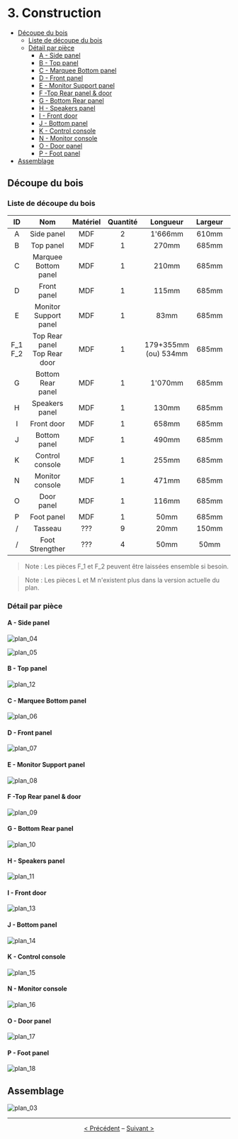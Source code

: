 # 3. Construction
- [Découpe du bois](#d-coupe-du-bois)
  * [Liste de découpe du bois](#liste-de-d-coupe-du-bois)
  * [Détail par pièce](#d-tail-par-pi-ce)
    + [A - Side panel](#a---side-panel)
    + [B - Top panel](#b---top-panel)
    + [C - Marquee Bottom panel](#c---marquee-bottom-panel)
    + [D - Front panel](#d---front-panel)
    + [E - Monitor Support panel](#e---monitor-support-panel)
    + [F -Top Rear panel & door](#f--top-rear-panel---door)
    + [G - Bottom Rear panel](#g---bottom-rear-panel)
    + [H - Speakers panel](#h---speakers-panel)
    + [I - Front door](#i---front-door)
    + [J - Bottom panel](#j---bottom-panel)
    + [K - Control console](#k---control-console)
    + [N - Monitor console](#n---monitor-console)
    + [O - Door panel](#o---door-panel)
    + [P - Foot panel](#p---foot-panel)
- [Assemblage](#assemblage)

## Découpe du bois
### Liste de découpe du bois
| ID | Nom | Matériel | Quantité | Longueur | Largeur | Épaisseur | 
|:---:|:---:|:---:|:---:|:---:|:---:|:---:|
| A | Side panel | MDF | 2 | 1'666mm | 610mm | 19mm |
| B | Top panel | MDF | 1 | 270mm | 685mm | 19mm |
| C | Marquee Bottom panel | MDF | 1 | 210mm | 685mm | 19mm |
| D | Front panel | MDF | 1 | 115mm | 685mm | 19mm |
| E | Monitor Support panel | MDF | 1 | 83mm | 685mm | 19mm |
| F_1<br/>F_2 | Top Rear panel<br/>Top Rear door | MDF | 1 | 179+355mm<br/>(ou) 534mm | 685mm | 19mm |
| G | Bottom Rear panel | MDF | 1 | 1'070mm | 685mm | 19mm |
| H | Speakers panel | MDF | 1 | 130mm | 685mm | 19mm |
| I | Front door | MDF | 1 | 658mm | 685mm | 19mm |
| J | Bottom panel | MDF | 1 | 490mm | 685mm | 19mm |
| K | Control console | MDF | 1 | 255mm | 685mm | 19mm |
| N | Monitor console | MDF | 1 | 471mm | 685mm | 19mm |
| O | Door panel | MDF | 1 | 116mm | 685mm | 19mm |
| P | Foot panel | MDF | 1 | 50mm | 685mm | 19mm |
| / | Tasseau | ??? | 9 | 20mm | 150mm | 20mm |
| / | Foot Strengther | ??? | 4 | 50mm | 50mm | 20mm |

> Note : Les pièces F_1 et F_2 peuvent être laissées ensemble si besoin.

> Note : Les pièces L et M n'existent plus dans la version actuelle du plan.

### Détail par pièce
#### A - Side panel
![plan_04](./img/plan_04.jpg)

![plan_05](./img/plan_05.jpg)

#### B - Top panel
![plan_12](./img/plan_12.jpg)

#### C - Marquee Bottom panel
![plan_06](./img/plan_06.jpg)

#### D - Front panel
![plan_07](./img/plan_07.jpg)

#### E - Monitor Support panel
![plan_08](./img/plan_08.jpg)

#### F -Top Rear panel & door
![plan_09](./img/plan_09.jpg)

#### G - Bottom Rear panel
![plan_10](./img/plan_10.jpg)

#### H - Speakers panel
![plan_11](./img/plan_11.jpg)

#### I - Front door
![plan_13](./img/plan_13.jpg)

#### J - Bottom panel
![plan_14](./img/plan_14.jpg)

#### K - Control console
![plan_15](./img/plan_15.jpg)

#### N - Monitor console
![plan_16](./img/plan_16.jpg)

#### O - Door panel
![plan_17](./img/plan_177.jpg)

#### P - Foot panel
![plan_18](./img/plan_18.jpg)

## Assemblage
![plan_03](./img/plan_03.jpg)

---
<p align="center"><a href="./2-preparation">< Précédent</a> – <a href="./4-peinture">Suivant ></a></p>